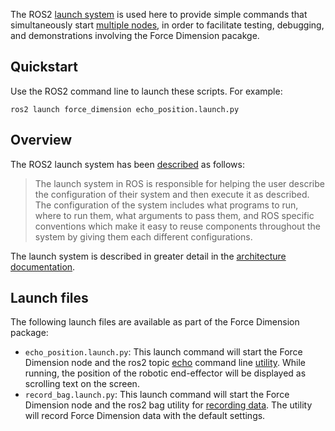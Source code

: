 <!-- License

Copyright 2022 Neuromechatronics Lab, Carnegie Mellon University (a.whit)

Created by: a. whit. (nml@whit.contact)

This Source Code Form is subject to the terms of the Mozilla Public
License, v. 2.0. If a copy of the MPL was not distributed with this
file, You can obtain one at https://mozilla.org/MPL/2.0/.
-->

The ROS2 [launch system] is used here to provide simple commands that 
simultaneously start [multiple nodes][ros2_multiple_launch], in order to 
facilitate testing, debugging, and demonstrations involving the Force Dimension 
pacakge.

## Quickstart

Use the ROS2 command line to launch these scripts. For example:

```ros2 launch force_dimension echo_position.launch.py```

## Overview

The ROS2 launch system has been [described][ros2_design_launch] as follows:

> The launch system in ROS is responsible for helping the user describe the 
  configuration of their system and then execute it as described. The 
  configuration of the system includes what programs to run, where to run them, 
  what arguments to pass them, and ROS specific conventions which make it easy 
  to reuse components throughout the system by giving them each different 
  configurations.

The launch system is described in greater detail in the 
[architecture documentation][ros2_launch_architecture].


## Launch files

The following launch files are available as part of the Force Dimension 
package:

* ``echo_position.launch.py``: This launch command will start the Force 
  Dimension node and the ros2 topic [echo][ros2_topic_echo] command line 
  [utility][ros2_command_line]. While running, the position of the robotic 
  end-effector will be displayed as scrolling text on the screen.
* ``record_bag.launch.py``: This launch command will start the Force 
  Dimension node and the ros2 bag utility for 
  [recording data][ros2_record_data]. The utility will record Force Dimension 
  data with the default settings.



[launch system]: https://docs.ros.org/en/humble/Tutorials/Launch/CLI-Intro.html

[ros2_design_launch]: https://design.ros2.org/articles/roslaunch.html

[ros2_launch_architecture]: https://github.com/ros2/launch/blob/humble/launch/doc/source/architecture.rst

[ros2_multiple_launch]: https://docs.ros.org/en/humble/Tutorials/Launch/Launch-system.html

[ros2_launch_files]: https://docs.ros.org/en/humble/Tutorials/Launch/Creating-Launch-Files.html

[ros2_command_line]: https://docs.ros.org/en/humble/Concepts/About-Command-Line-Tools.html

[ros2_topic_echo]: https://docs.ros.org/en/foxy/Tutorials/Topics/Understanding-ROS2-Topics.html#ros2-topic-echo

[ros2_record_data]: https://docs.ros.org/en/humble/Tutorials/Ros2bag/Recording-And-Playing-Back-Data.html


